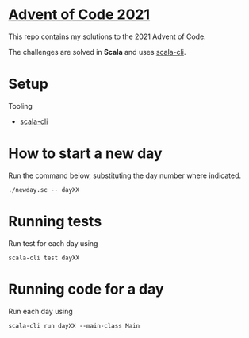 # [Advent of Code 2021](https://adventofcode.com/2021/)

This repo contains my solutions to the 2021 Advent of Code.

The challenges are solved in **Scala** and uses [scala-cli](https://scala-cli.virtuslab.org).

# Setup

Tooling

- [scala-cli](https://scala-cli.virtuslab.org)

# How to start a new day

Run the command below, substituting the day number where indicated.

```
./newday.sc -- dayXX
```

# Running tests

Run test for each day using

```
scala-cli test dayXX
```

# Running code for a day

Run each day using

```
scala-cli run dayXX --main-class Main
```
